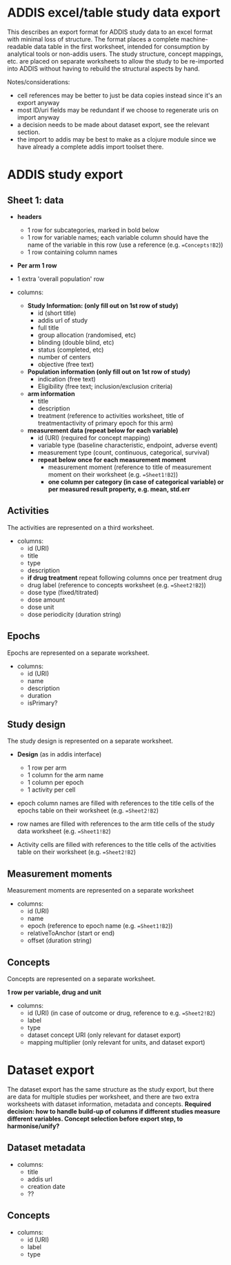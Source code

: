 ADDIS excel/table study data export
===================================

This describes an export format for ADDIS study data to an excel format with minimal loss of structure. The format places a complete machine-readable data table in the first worksheet, intended for consumption by analytical tools or non-addis users. The study structure, concept mappings, etc. are placed on separate worksheets to allow the study to be re-imported into ADDIS without having to rebuild the structural aspects by hand.

Notes/considerations:

- cell references may be better to just be data copies instead since it's an export anyway
- most ID/uri fields may be redundant if we choose to regenerate uris on import anyway
- a decision needs to be made about dataset export, see the relevant section.
- the import to addis may be best to make as a clojure module since we have already a complete addis import toolset there.

ADDIS study export
==================

Sheet 1: data
-------------

- **headers**
  - 1 row for subcategories, marked in bold below
  - 1 row for variable names; each variable column should have the name of the variable in this row (use a reference (e.g. `=Concepts!B2`))
  - 1 row containing column names 

- **Per arm 1 row**
- 1 extra 'overall population' row

- columns: 
  - **Study Information: (only fill out on 1st row of study)**
    - id (short title)
    - addis url of study
    - full title
    - group allocation (randomised, etc)
    - blinding (double blind, etc)
    - status (completed, etc)
    - number of centers
    - objective (free text)
  - **Population information (only fill out on 1st row of study)**
    - indication (free text)
    - Eligibility (free text; inclusion/exclusion criteria)
  - **arm information**
    - title
    - description
    - treatment (reference to activities worksheet, title of treatmentactivity of primary epoch for this arm)
  - **measurement data (repeat below for each variable)**
    - id (URI) (required for concept mapping)
    - variable type (baseline characteristic, endpoint, adverse event)
    - measurement type (count, continuous, categorical, survival)
    - **repeat below once for each measurement moment**
      - measurement moment (reference to title of measurement moment on their worksheet (e.g. `=Sheet1!B2`))
      - **one column per category (in case of categorical variable) or per measured result property, e.g. mean, std.err**

Activities
----------

The activities are represented on a third worksheet.

- columns:
  - id (URI)
  - title
  - type
  - description
  - **if drug treatment** repeat following columns once per treatment drug
  - drug label (reference to concepts worksheet (e.g. `=Sheet2!B2`))
  - dose type (fixed/titrated)
  - dose amount
  - dose unit
  - dose periodicity (duration string)

Epochs
------

Epochs are represented on a separate worksheet.

- columns:
  - id (URI)
  - name
  - description
  - duration
  - isPrimary?

Study design
------------

The study design is represented on a separate worksheet.

- **Design** (as in addis interface)
  - 1 row per arm
  - 1 column for the arm name
  - 1 column per epoch
  - 1 activity per cell

- epoch column names are filled with references to the title cells of the epochs table on their worksheet (e.g. `=Sheet2!B2`)
- row names are filled with references to the arm title cells of the study data worksheet (e.g. `=Sheet1!B2`)
- Activity cells are filled with references to the title cells of the activities table on their worksheet (e.g. `=Sheet2!B2`)


Measurement moments
-------------------

Measurement moments are represented on a separate worksheet

- columns: 
  - id (URI)
  - name
  - epoch (reference to epoch name (e.g. `=Sheet1!B2`))
  - relativeToAnchor (start or end)
  - offset (duration string)

Concepts
--------

Concepts are represented on a separate worksheet.

**1 row per variable, drug and unit**

- columns:
  - id (URI) (in case of outcome or drug, reference to e.g. `=Sheet2!B2`)
  - label
  - type
  - dataset concept URI (only relevant for dataset export)
  - mapping multiplier (only relevant for units, and dataset export)

Dataset export
==============

The dataset export has the same structure as the study export, but there are data for multiple studies per worksheet, and there are two extra worksheets with dataset information, metadata and concepts.
**Required decision: how to handle build-up of columns if different studies measure different variables. Concept selection before export step, to harmonise/unify?**

Dataset metadata
----------------

- columns: 
  - title
  - addis url
  - creation date
  - ??

Concepts
--------

- columns:
  - id (URI)
  - label
  - type

